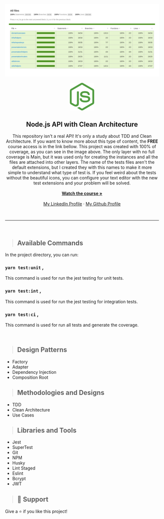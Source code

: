 <img src="docs/repo-coverage.png">
<br>
<br>
<div align="center">
  <a href="https://github.com/matheusAlvarenga/nodejs-clean-architecture">
    <img src="docs/repo-logo.png" alt="Logo" width="80">
  </a>

<h2 align="center">Node.js API with Clean Architecture</h2>
  <p align="center">
    This repository isn't a real API! It's only a study about TDD and Clean Architecture. If you want to know more about this type of content, the <b>FREE</b> course access is in the link bellow. This project was created with 100% of coverage, as you can see in the image above. The only layer with no full coverage is Main, but it was used only for creating the instances and all the files are attached into other layers. The name of the tests files aren't the default extensions, but I created they with this names to make it more simple to understand what type of test is. If you feel weird about the tests without the beautiful icons, you can configure your text editor with the new test extensions and your problem will be solved.
    <br />
    <br />
    <a href="https://youtube.com/playlist?list=PL9aKtVrF05DyEwK5kdvzrYXFdpZfj1dsG"><strong>Watch the course »</strong></a>
    <br />
    <br />
    <a href="https://br.linkedin.com/in/matheus-alvarenga-de-oliveira">My LinkedIn Profile</a>
    ·
    <a href="https://github.com/matheusAlvarenga">My Github Profile</a>
</div>

<br>
<hr>
<br>

> ## Available Commands

In the project directory, you can run:

### `yarn test:unit` ,

This command is used for run the jest testing for unit tests.

### `yarn test:int` ,

This command is used for run the jest testing for integration tests.

### `yarn test:ci` ,

This command is used for run all tests and generate the coverage.

<br>

> ## Design Patterns

* Factory
* Adapter
* Dependency Injection
* Composition Root

> ## Methodologies and Designs

* TDD
* Clean Architecture
* Use Cases

> ## Libraries and Tools

* Jest
* SuperTest
* Git
* NPM
* Husky
* Lint Staged
* Eslint
* Bcrypt
* JWT

> ## 🤝 Support

Give a ⭐️ if you like this project!